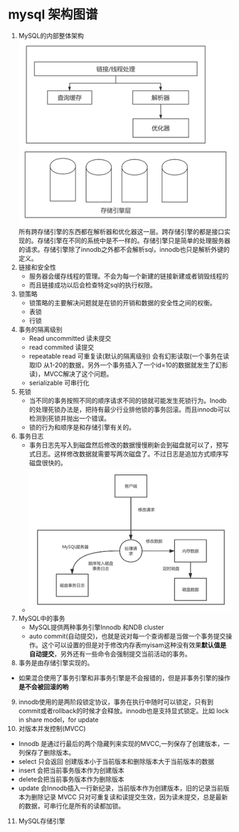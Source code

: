 # mysql 架构图谱

1.  MySQL的内部整体架构![MySQL基础架构](../images/MySQL基础架构.png)
   所有跨存储引擎的东西都在解析器和优化器这一层。跨存储引擎的都是接口实现的。存储引擎在不同的系统中是不一样的。存储引擎只是简单的处理服务器的请求。存储引擎除了innodb之外都不会解析sql，innodb也只是解析外键的定义。
2. 链接和安全性
   - 服务器会缓存线程的管理。不会为每一个新建的链接新建或者销毁线程的
   - 而且链接成功以后会检查特定sql的执行权限。
3. 锁策略
   - 锁策略的主要解决问题就是在锁的开销和数据的安全性之间的权衡。
   - 表锁
   - 行锁
4. 事务的隔离级别
   - Read uncommitted 读未提交
   - read commited 读提交
   - repeatable read 可重复读(默认的隔离级别) 会有幻影读取(一个事务在读取ID 从1-20的数据，另外一个事务插入了一个id=10的数据就发生了幻影读)，MVCC解决了这个问题。
   - serializable 可串行化
5. 死锁
   - 当不同的事务按照不同的顺序请求不同的锁就可能发生死锁行为。Inodb的处理死锁办法是，把持有最少行业排他锁的事务回滚。而且innodb可以检测到死锁并抛出一个错误。
   - 锁的行为和顺序是和存储引擎有关的。
6. 事务日志
   - 事务日志先写入到磁盘然后修改的数据慢慢刷新会到磁盘就可以了，预写式日志。这样修改数据就需要写两次磁盘了。不过日志是追加方式顺序写磁盘很快的。
   - ![MySQL修改数据过程](../images/MySQL修改数据过程.png)
7. MySQL中的事务
   - MySQL提供两种事务引擎Innodb 和NDB cluster
   - auto commit(自动提交)，也就是说对每一个查询都是当做一个事务提交操作。这个可以设置的但是对于修改内存表myisam这种没有效果**默认值是自动提交**，另外还有一些命令会强制提交当前活动的事务。
8.  事务是由存储引擎实现的。
   - 如果混合使用了事务引擎和非事务引擎是不会报错的，但是非事务引擎的操作**是不会被回滚的哟**
9.  innodb使用的是两阶段锁定协议，事务在执行中随时可以锁定，只有到commit或者rollback的时候才会释放。innodb也是支持显式锁定。比如 lock in share model，for update
10.  对版本并发控制(MVCC)
   - Innodb 是通过行最后的两个隐藏列来实现的MVCC,一列保存了创建版本，一列保存了删除版本。
   - select 只会返回 创建版本小于当前版本和删除版本大于当前版本的数据
   - insert 会把当前事务版本作为创建版本
   - delete会把当前事务版本作为删除版本
   - update 会Innodb插入一行新纪录，当前版本作为创建版本，旧的记录当前版本为删除记录
     MVCC 只对可重复读和读提交生效，因为读未提交，总是最新的数据，可串行化是所有的读都加锁。
11.  MySQL存储引擎


